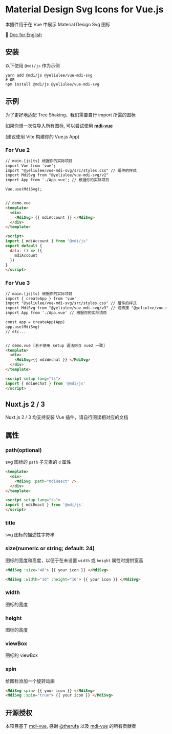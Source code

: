 # Material Design Svg Icons for Vue.js

本插件用于在 Vue 中展示 Material Design Svg 图标

:book: [Doc for English][2]

## 安装

以下使用 `@mdi/js` 作为示例

```shell
yarn add @mdi/js @yeliulee/vue-mdi-svg
# OR
npm install @mdi/js @yeliulee/vue-mdi-svg
```

## 示例

为了更好地适配 Tree Shaking，我们需要自行 import 所需的图标

如果你想一次性导入所有图标, 可以尝试使用 **[mdi-vue][0]**

(建议使用 Vite 构建你的 Vue.js App)

### For Vue 2

```html
// main.[js|ts] 根据你的实际项目
import Vue from 'vue';
import "@yeliulee/vue-mdi-svg/src/styles.css" // 组件的样式
import MdiSvg from "@yeliulee/vue-mdi-svg/v2"
import App from './App.vue'; // 根据你的实际项目

Vue.use(MdiSvg);


// demo.vue
<template>
  <div>
    <MdiSvg> {{ mdiAccount }} </MdiSvg>
  </div>
</template>

<script>
import { mdiAccount } from "@mdi/js"
export default {
  data: () => ({
    mdiAccount
  })
}
</script>
```

### For Vue 3

```html
// main.[js|ts] 根据你的实际项目
import { createApp } from 'vue'
import "@yeliulee/vue-mdi-svg/src/styles.css" // 组件的样式
import MdiSvg from "@yeliulee/vue-mdi-svg/v3" // 或直接 "@yeliulee/vue-mdi-svg"
import App from './App.vue' // 根据你的实际项目

const app = createApp(App)
app.use(MdiSvg)
// etc...


// demo.vue [若不使用 setup 语法则与 vue2 一致]
<template>
  <div>
    <MdiSvg>{{ mdiWechat }} </MdiSvg>
  </div>
</template>

<script setup lang="ts">
import { mdiWechat } from '@mdi/js'
</script>
```

## Nuxt.js 2 / 3

Nuxt.js 2 / 3 均支持安装 Vue 插件，请自行阅读相对应的文档

## 属性

### path(optional)

svg 图标的 `path` 子元素的 `d` 属性

```html
<template>
  <div>
    <MdiSvg :path="mdiReact" />
  </div>
</template>

<script setup lang="ts">
import { mdiReact } from '@mdi/js'
</script>
```

### title

svg 图标的描述性字符串

### size(numeric or string; default: 24)

图标的宽度和高度，以便于在未设置 `width` 或 `height` 属性时提供宽高

```html
<MdiSvg :size="48"> {{ your icon }} </MdiSvg>

<MdiSvg :width="16" :height="16"> {{ your icon }} </MdiSvg>
```

### width

图标的宽度

### height

图标的高度

### viewBox

图标的 viewBox

### spin

给图标添加一个旋转动画

```html
<MdiSvg spin> {{ your icon }} </MdiSvg>
<MdiSvg :spin="true"> {{ your icon }} </MdiSvg>
```

## 开源授权

本项目基于 [mdi-vue][0], 感谢 [@therufa][1] 以及 [mdi-vue][0] 的所有贡献者

[0]: https://github.com/therufa/mdi-vue
[1]: https://github.com/therufa
[2]: README.md
